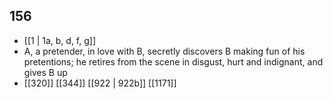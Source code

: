 ## 156
- [[1 | 1a, b, d, f, g]] 
- A, a pretender, in love with B, secretly discovers B making fun of his pretentions; he retires from the scene in disgust, hurt and indignant, and gives B up
- [[320]] [[344]] [[922 | 922b]] [[1171]] 

